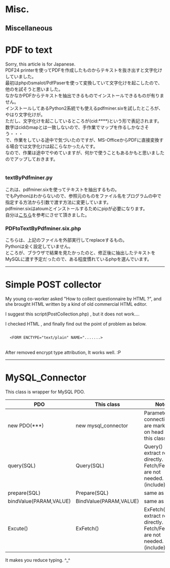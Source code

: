 # Misc.
Miscellaneous
---
# PDF to text

Sorry, this article is for Japanese.<br>
PDF24 printerを使ってPDFを作成したものからテキストを抜き出すと文字化けしていました。<br>
最初はphpのsmalot/PdfPaserを使って変換していて文字化けを起こしたので、他のを試そうと思いました。<br>
なかなかPDFからテキストを抽出できるものでインストールできるものが有りません。<br>
インストールしてあるPython2系統でも使えるpdfminer.sixを試したところが、やはり文字化けが。<br>
ただし、文字化けを起こしているところが(cid:****)という形で表記されます。<br>
数字はcidのmapとは一致しないので、手作業でマップを作るしかなさそう・・・<br>
で、作業をしている途中で気づいたのですが、MS-OfficeからPDFに直接変換する場合では文字化けは起こらなかったんです。<br>
なので、作業は途中でやめていますが、何かで使うこともあるかもと思いましたのでアップしておきます。<br>
<br>
<h3>textByPdfminer.py</h3>
これは、pdfminer.sixを使ってテキストを抽出するもの。<br>
でもPythonはわからないので、参照元のものをファイル名をプログラムの中で指定する方法から引数で渡す方法に変更しています。<br>
pdfminer.sixはatoumとインストールするためにpipが必要になります。<br>
自分は<a href="https://www.tech-tech.xyz/python-pdf/">こちら</a>を参考にさせて頂きました。<br>
<h3>PDFtoTextByPdfminer.six.php</h3>
こちらは、上記のファイルを外部実行してreplaceするもの。<br>
Pythonは全く設定していません。<br>
ところが、ブラウザで結果を見たかったのと、修正後に抽出したテキストをMySQLに渡す予定だったので、ある程度慣れているphpを選んでいます。<br>

---

# Simple POST collector

My young co-worker asked "How to collect questionnaire by HTML ?", and she brought HTML written by a kind of old commercial HTML editor.<br>

I suggest this script(PostCollection.php) , but it does not work....<br>

I checked HTML , and finally find out the point of problem as below.<br>

<code>
  &lt;FORM ENCTYPE="text/plain" NAME=".......&gt;
</code>
<br>

After removed encrypt type attribution, It works well.&nbsp;:P

---

# MySQL_Connector

This class is wrapper for MySQL PDO.<br>

| PDO  | This class | Note |
|-----------| -----------|---|
| new PDO(***) | new mysql_connector | Parameters of connection are marked on head of this class |
| query(SQL) | Query(SQL) | Query() extract result directly. Fetch/FetchAll are not needed.(include) |
| prepare(SQL) | Prepare(SQL) | same as PDO |
| bindValue(PARAM,VALUE) | BindValue(PARAM,VALUE) | same as PDO |
| Excute() | ExFetch() | ExFetch() extract result directly. Fetch/FetchAll are not needed.(include) |

It makes you reduce typing. ^_^
